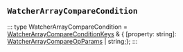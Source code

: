## `WatcherArrayCompareCondition`
:::
type WatcherArrayCompareCondition = [WatcherArrayCompareConditionKeys](./WatcherArrayCompareConditionKeys.md) & { [property: string]: [WatcherArrayCompareOpParams](./WatcherArrayCompareOpParams.md) | string;};
:::
